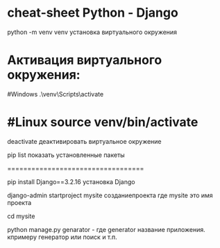 # cheat-sheet Python - Django
python -m venv venv    установка виртуального окружения

Активация виртуального окружения:
==================================
#Windows
.\venv\Scripts\activate

#Linux
source venv/bin/activate
==================================
deactivate  деактивировать виртуальное окружение

pip list показать установленные пакеты


==================================

pip install Django==3.2.16  установка Django



django-admin startproject mysite  созданиепроекта где mysite это имя проекта

cd mysite

python manage.py genarator - где generator название приложения. кпримеру генератор или поиск и т.п.
